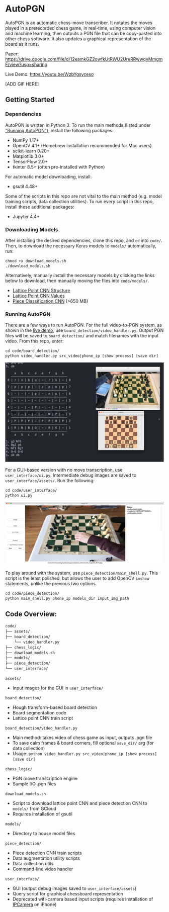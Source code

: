 # AutoPGN

AutoPGN is an automatic chess-move transcriber. It notates the moves played in a prerecorded chess game, in real-time, using computer vision and machine learning, then outputs a PGN file that can be copy-pasted into other chess software. It also updates a graphical representation of the board as it runs.

Paper: https://drive.google.com/file/d/12eamkGZ2owfkUtRWU2UreRRwwqyMmgmF/view?usp=sharing

Live Demo: https://youtu.be/WzbYgsyceso

[ADD GIF HERE]

## Getting Started

### Dependencies

AutoPGN is written in Python 3. To run the main methods (listed under ["Running AutoPGN"](#running-autopgn)), install the following packages:
 - NumPy 1.17+
 - OpenCV 4.1+ (Homebrew installation recommended for Mac users)
 - scikit-learn 0.20+
 - Matplotlib 3.0+
 - TensorFlow 2.0+
 - tkinter 8.5+ (often pre-installed with Python)

For automatic model downloading, install:
 - gsutil 4.48+

Some of the scripts in this repo are not vital to the main method (e.g. model training scripts, data collection utilities). To run every script in this repo, install these additional packages:
 - Jupyter 4.4+

### Downloading Models

After installing the desired dependencies, clone this repo, and `cd` into `code/`. Then, to download the necessary Keras models to `models/` automatically, run:
```
chmod +x download_models.sh
./download_models.sh
```

Alternatively, manually install the necessary models by clicking the links below to download, then manually moving the files into `code/models/`.
 - [Lattice Point CNN Structure](https://storage.googleapis.com/autopgn-assets/models/lattice_points_model.h5)
 - [Lattice Point CNN Values](https://storage.googleapis.com/autopgn-assets/models/lattice_points_model.json)
 - [Piece Classification CNN](https://storage.googleapis.com/autopgn-assets/models/piece_detection_model.h5) (>650 MB)

### Running AutoPGN

There are a few ways to run AutoPGN. For the full video-to-PGN system, as shown in the [live demo](https://youtu.be/WzbYgsyceso), use `board_detection/video_handler.py`. Output PGN files will be saved to `board_detection/` and match filenames with the input video. From this repo, enter:
```
cd code/board_detection/
python video_handler.py src_video|phone_ip [show process] [save dir]
```

![live_demo_thumbnail_2](readme_images/live_demo_thumbnail_2.png)

For a GUI-based version with no move transcription, use `user_interface/ui.py`. Intermediate debug images are saved to `user_interface/assets/`. Run the following:
```
cd code/user_interface/
python ui.py
```

![ui_thumbnail_2](readme_images/ui_thumbnail_2.png)

To play around with the system, use `piece_detection/main_shell.py`. This script is the least polished, but allows the user to add OpenCV `imshow` statements, unlike the previous two options.
```
cd code/piece_detection/
python main_shell.py phone_ip models_dir input_img_path
```

## Code Overview:

```bash
code/
├── assets/
├── board_detection/
    └── video_handler.py
├── chess_logic/
├── download_models.sh
├── models/
├── piece_detection/
└── user_interface/
```

`assets/`
 - Input images for the GUI in `user_interface/`

`board_detection/`
 - Hough transform-based board detection
 - Board segmentation code
 - Lattice point CNN train script

`board_detection/video_handler.py`
 - Main method: takes video of chess game as input, outputs .pgn file
 - To save calm frames & board corners, fill optional `save_dir/` arg (for data collection)
 - Usage: `python video_handler.py src_video|phone_ip [show process] [save dir]`

`chess_logic/`
 - PGN move transcription engine
 - Sample I/O .pgn files

`download_models.sh`
 - Script to download lattice point CNN and piece detection CNN to `models/` from GCloud
 - Requires installation of gsutil

`models/`
 - Directory to house model files

`piece_detection/`
 - Piece detection CNN train scripts
 - Data augmentation utility scripts
 - Data collection utils
 - Command-line video handler

`user_interface/`
 - GUI (output debug images saved to `user_interface/assets`)
 - Query script for graphical chessboard representation
 - Deprecated wifi-camera based input scripts (requires installation of [IPCamera](https://apps.apple.com/us/app/ipcamera-high-end-networkcam/id570912928) on iPhone)
